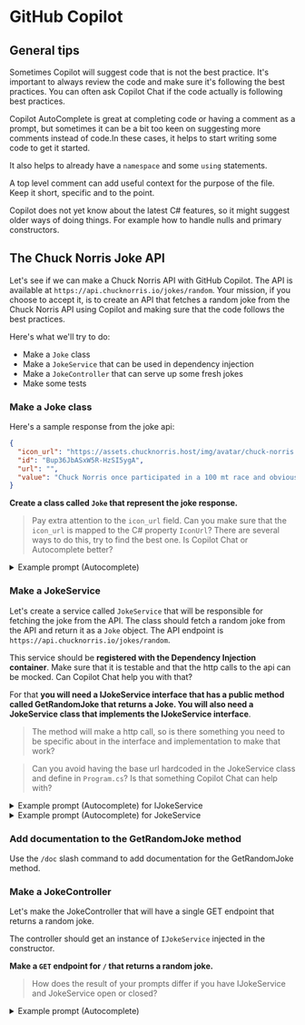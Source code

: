 # GitHub Copilot

## General tips

Sometimes Copilot will suggest code that is not the best practice. It's important to always review the code and make
sure it's following the best practices. You can often ask Copilot Chat if the code actually is following best practices.

Copilot AutoComplete is great at completing code or having a comment as a prompt, but sometimes it can be a bit too keen
on suggesting more comments instead of code.In these cases, it helps to start writing some code to get it started.

It also helps to already have a `namespace` and some `using` statements.

A top level comment can add useful context for the purpose of the file. Keep it short, specific and to the point.

Copilot does not yet know about the latest C# features, so it might suggest older ways of doing things. For example how
to handle nulls and primary constructors.

## The Chuck Norris Joke API

Let's see if we can make a Chuck Norris API with GitHub Copilot. The API is available at
`https://api.chucknorris.io/jokes/random`. Your mission, if you choose to accept it, is to create an API
that fetches a random joke from the Chuck Norris API using Copilot and making sure that the code
follows the best practices.

Here's what we'll try to do:

* Make a `Joke` class
* Make a `JokeService` that can be used in dependency injection
* Make a `JokeController` that can serve up some fresh jokes
* Make some tests

### Make a Joke class

Here's a sample response from the joke api:

```json
{
  "icon_url": "https://assets.chucknorris.host/img/avatar/chuck-norris.png",
  "id": "Bup36JbASxW5R-HzSI5ygA",
  "url": "",
  "value": "Chuck Norris once participated in a 100 mt race and obviously came first, but Albert Einstein died after watching that cos light came second."
}
```

**Create a class called `Joke` that represent the joke response.**

> Pay extra attention to the `icon_url` field. Can you make sure that the `icon_url` is mapped
> to the C# property `IconUrl`? There are several ways to do this, try to find the best one. Is Copilot Chat or
> Autocomplete better?

<details>
<summary>Example prompt (Autocomplete)</summary>
<pre>
/*
 Create a class that matches the following JSON:
```json 
{
   "icon_url" : "https://assets.chucknorris.host/img/avatar/chuck-norris.png",
   "id" : "Bup36JbASxW5R-HzSI5ygA",
   "url" : "",
   "value" : "Chuck Norris once participated in a 100 mt race and obviously came first, but Albert Einstein died after watching that cos light came second."
}
```
*/
</pre>
</details>

### Make a JokeService

Let's create a service called `JokeService` that will be responsible for fetching the joke from the API. The class
should fetch a random joke from the API and return it as a `Joke` object. The API endpoint
is `https://api.chucknorris.io/jokes/random`.

This service should be **registered with the Dependency Injection container**. Make sure that it is testable and that
the
http calls to the api can be mocked. Can Copilot Chat help you with that?

For that **you will need a IJokeService interface that has a public method called GetRandomJoke that returns a Joke.
You will also need a JokeService class that implements the IJokeService interface**.

> The method will make a http call, so is there something you need to be specific about in the interface and
> implementation to make that work?

> Can you avoid having the base url hardcoded in the JokeService class and define in `Program.cs`? Is that something
> Copilot Chat can help with?

<details>
<summary>Example prompt (Autocomplete) for IJokeService</summary>
<pre>
// Make a public interface called IJokeService that has a public async method called GetRandomJoke.
// The method returns a Joke object. 
</pre>
</details>

<details>
<summary>Example prompt (Autocomplete) for JokeService</summary>
<pre>
/*
 * Create a JokeService class that implements IJokeService.
 * The class should take an HttpClient as a constructor argument.
 * The GetRandomJoke method should make a GET request to `https://api.chucknorris.io/jokes/random` and return the result as a Joke object.
 * The Chuck Norris api uses snake_case for properties, make sure serializer settings are set to use **snake_case**.
 */ 
</pre>
</details>

### Add documentation to the GetRandomJoke method

Use the `/doc` slash command to add documentation for the GetRandomJoke method. 

### Make a JokeController

Let's make the JokeController that will have a single GET endpoint that returns a random joke.

The controller should get an instance of `IJokeService` injected in the constructor.

**Make a `GET` endpoint for `/` that returns a random joke.**

> How does the result of your prompts differ if you have IJokeService and JokeService open or closed?

<details>
<summary>Example prompt (Autocomplete)</summary>
<pre>
// Make a JokeController that uses the IJokeService.
// The controller should have a single Http Get endpoint that returns a random joke.
</pre>
</details>

